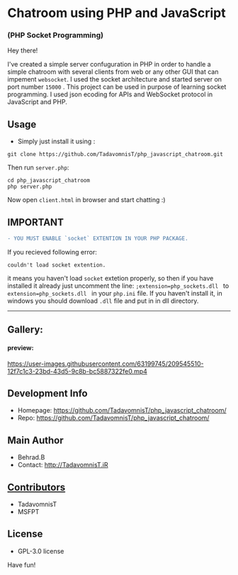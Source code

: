 # Chatroom using PHP and JavaScript
### (PHP Socket Programming)

Hey there!

I've created a simple server confuguration in PHP in order to handle a simple chatroom with several clients from web or any other GUI that can impement `websocket`.
I used the socket architecture and started server on port number ```15000``` .
This project can be used in purpose of learning socket programming.
I used json ecoding for APIs and WebSocket protocol in JavaScript and PHP.

## Usage
* Simply just install it using :
```
git clone https://github.com/TadavomnisT/php_javascript_chatroom.git
```
Then run `server.php`:

```
cd php_javascript_chatroom
php server.php
```

Now open `client.html` in browser and start chatting :)


## IMPORTANT

```diff
- YOU MUST ENABLE `socket` EXTENTION IN YOUR PHP PACKAGE.
```

If you recieved following error:
```
couldn't load socket extention.
```
it means you haven't load `socket` extetion properly, so then if you have installed it already just uncomment the line:
`;extension=php_sockets.dll ` to `extension=php_sockets.dll `
in your `php.ini` file. If you haven't install it, in windows you should download `.dll` file and put in in dll directory.
________________________________________________

## Gallery:

#### preview:


https://user-images.githubusercontent.com/63199745/209545510-12f7c1c3-23bd-43d5-9c8b-bc5887322fe0.mp4


## Development Info
* Homepage: https://github.com/TadavomnisT/php_javascript_chatroom/
* Repo: https://github.com/TadavomnisT/php_javascript_chatroom/

## Main Author
* Behrad.B
* Contact: http://TadavomnisT.iR

[contributors]: https://github.com/TadavomnisT/php_javascript_chatroom/graphs/contributors

##  [Contributors][contributors]

* TadavomnisT
* MSFPT

## License
*  GPL-3.0 license 

Have fun!

